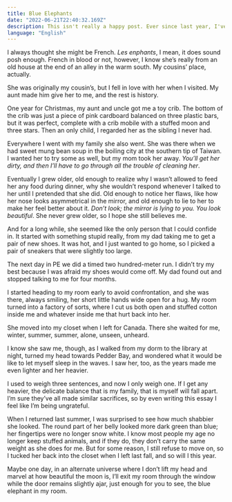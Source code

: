 ```yaml
---
title: Blue Elephants
date: "2022-06-21T22:40:32.169Z"
description: This isn't really a happy post. Ever since last year, I've written a lot about my relationship with my family in the forms of memos, diary entries, garbled words... It feels very fragile and delicate, with small fissures that only I seem to be able to see, but I'm mostly comfortable with how things are right now. So I hope that this is the final piece I will write about this topic, and I hope I can make peace with myself. 
language: "English"
---
```

I always thought she might be French. *Les enphants*, I mean, it does sound posh enough. French in blood or not, however, I know she’s really from an old house at the end of an alley in the warm south. My cousins’ place, actually.

She was originally my cousin’s, but I fell in love with her when I visited. My aunt made him give her to me, and the rest is history. 

One year for Christmas, my aunt and uncle got me a toy crib. The bottom of the crib was just a piece of pink cardboard balanced on three plastic bars, but it was perfect, complete with a crib mobile with a stuffed moon and three stars. Then an only child, I regarded her as the sibling I never had.

Everywhere I went with my family she also went. She was there when we had sweet mung bean soup in the boiling city at the southern tip of Taiwan. I wanted her to try some as well, but my mom took her away. *You’ll get her dirty, and then I’ll have to go through all the trouble of cleaning her*. 

Eventually I grew older, old enough to realize why I wasn’t allowed to feed her any food during dinner, why she wouldn’t respond whenever I talked to her until I pretended that she did. Old enough to notice her flaws, like how her nose looks asymmetrical in the mirror, and old enough to lie to her to make her feel better about it. *Don’t look; the mirror is lying to you. You look beautiful*. She never grew older, so I hope she still believes me. 

And for a long while, she seemed like the only person that I could confide in. It started with something stupid really, from my dad taking me to get a pair of new shoes. It was hot, and I just wanted to go home, so I picked a pair of sneakers that were slightly too large. 

The next day in PE we did a timed two hundred-meter run. I didn’t try my best because I was afraid my shoes would come off. My dad found out and stopped talking to me for four months. 

I started heading to my room early to avoid confrontation, and she was there, always smiling, her short little hands wide open for a hug. My room turned into a factory of sorts, where I cut us both open and stuffed cotton inside me and whatever inside me that hurt back into her.

She moved into my closet when I left for Canada. There she waited for me, winter, summer, summer, alone, unseen, unheard. 

I know she saw me, though, as I walked from my dorm to the library at night, turned my head towards Pedder Bay, and wondered what it would be like to let myself sleep in the waves. I saw her, too, as the years made me even lighter and her heavier. 

I used to weigh three sentences, and now I only weigh one. If I get any heavier, the delicate balance that is my family, that is myself will fall apart. I’m sure they’ve all made similar sacrifices, so by even writing this essay I feel like I’m being ungrateful. 

When I returned last summer, I was surprised to see how much shabbier she looked. The round part of her belly looked more dark green than blue; her fingertips were no longer snow white. I know most people my age no longer keep stuffed animals, and if they do, they don’t carry the same weight as she does for me. But for some reason, I still refuse to move on, so I tucked her back into the closet when I left last fall, and so will I this year. 

Maybe one day, in an alternate universe where I don’t lift my head and marvel at how beautiful the moon is, I’ll exit my room through the window while the door remains slightly ajar, just enough for you to see, the blue elephant in my room.
